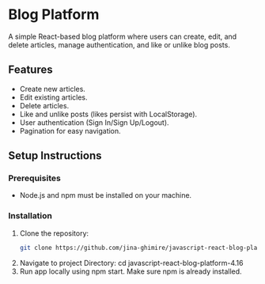  # Blog Platform

A simple React-based blog platform where users can create, edit, and delete articles, manage authentication, and like or unlike blog posts.

## Features

- Create new articles.
- Edit existing articles.
- Delete articles.
- Like and unlike posts (likes persist with LocalStorage).
- User authentication (Sign In/Sign Up/Logout).
- Pagination for easy navigation.

## Setup Instructions

### Prerequisites
- Node.js and npm must be installed on your machine.

### Installation
1. Clone the repository:
   ```bash
   git clone https://github.com/jina-ghimire/javascript-react-blog-platform-4.16.git
2. Navigate to project Directory:
    cd javascript-react-blog-platform-4.16
3. Run app locally using npm start. Make sure npm is already installed.

